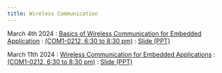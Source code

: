 ```yaml
---
title: Wireless Communication
---
```


March 4th 2024
: [Basics of Wireless Communication for Embedded Application](#)
  : [(COM1-0212, 6:30 to 8:30 pm)](#)
    : [Slide (PPT)](https://weiserlab.github.io/embeddefsoftware/CS5272_Lecture6.pptx)

March 11th 2024
: [Wireless Communication for Embedded Applications](#)
  : [(COM1-0212, 6:30 to 8:30 pm)](#)
  : [Slide (PPT)](https://weiserlab.github.io/embeddefsoftware/CS5272_Lecture7.pptx)





